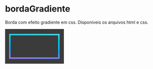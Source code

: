 <h1> bordaGradiente </h1>

Borda com efeito gradiente em css. Disponíveis os arquivos html e css.

<img src="borderGradiente.png">
